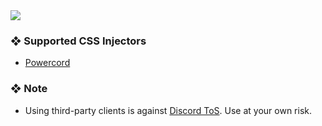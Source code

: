 <img src="https://cdn.xndr.tech/u/MnXIenZ.png">

### ❖ Supported CSS Injectors

   * [Powercord](https://powercord.dev)

### ❖ Note

   * Using third-party clients is against [Discord ToS](https://discord.com/terms). Use at your own risk. 
